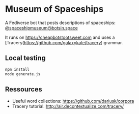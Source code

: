 # Museum of Spaceships

A Fediverse bot that posts descriptions of spaceships: [@spaceshipmuseum@botsin.space](https://botsin.space/@spaceshipmuseum)

It runs on <https://cheapbotstootsweet.com> and uses a [Tracery(https://github.com/galaxykate/tracery) grammar.

## Local testing

```sh
npm install
node generate.js
```

## Ressources

- Useful word collections: <https://github.com/dariusk/corpora>
- Tracery tutorial: <http://air.decontextualize.com/tracery/>
